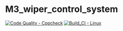 # M3_wiper_control_system

[![Code Quality - Cppcheck](https://github.com/Chandramouli6/M3_wiper_control_system/actions/workflows/c-cpp.yml/badge.svg)](https://github.com/Chandramouli6/M3_wiper_control_system/actions/workflows/c-cpp.yml)
[![Build_CI - Linux](https://github.com/Chandramouli6/M3_wiper_control_system/actions/workflows/linux.yml/badge.svg)](https://github.com/Chandramouli6/M3_wiper_control_system/actions/workflows/linux.yml)
